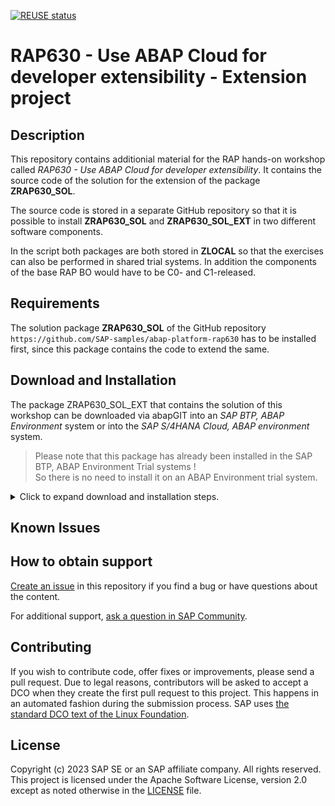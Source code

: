 [![REUSE status](https://api.reuse.software/badge/github.com/SAP-samples/abap-platform-rap630-ext)](https://api.reuse.software/info/github.com/SAP-samples/abap-platform-rap630-ext)

# RAP630 - Use ABAP Cloud for developer extensibility - Extension project
<!-- Please include descriptive title -->

<!--- Register repository https://api.reuse.software/register, then add REUSE badge:
[![REUSE status](https://api.reuse.software/badge/github.com/SAP-samples/REPO-NAME)](https://api.reuse.software/info/github.com/SAP-samples/REPO-NAME)
-->

## Description
<!-- Please include SEO-friendly description -->

This repository contains additionial material for the RAP hands-on workshop called _RAP630 - Use ABAP Cloud for developer extensibility_. It contains the source code of the solution for the extension of the package **ZRAP630_SOL**.  

The source code is stored in a separate GitHub repository so that it is possible to install **ZRAP630_SOL** and **ZRAP630_SOL_EXT** in two different software components.  

In the script both packages are both stored in **ZLOCAL** so that the exercises can also be performed in shared trial systems.  In addition the components of the base RAP BO would have to be C0- and C1-released.  

## Requirements

The solution package **ZRAP630_SOL** of the GitHub repository `https://github.com/SAP-samples/abap-platform-rap630` has to be installed first, since this package contains the code to extend the same.

## Download and Installation

The package ZRAP630_SOL_EXT that contains the solution of this workshop can be downloaded via abapGIT into an *SAP BTP, ABAP Environment* system or into the *SAP S/4HANA Cloud, ABAP environment* system.

> Please note that this package has already been installed in the SAP BTP, ABAP Environment Trial systems !   
> So there is no need to install it on an ABAP Environment trial system.   

<details>
  <summary>Click to expand download and installation steps.</summary>
   
1. Create a package **'ZRAP630_SOL_EXT'** with **'ZLOCAL'** as the superpackage.  
2. Link this package with the URL of the RAP630 GitHub repository `https://github.com/SAP-samples/abap-platform-rap630-ext`.
3. Use the branch `main`.
4. Pull changes.
5. Use mass activation to activate the objects that have been imported in step 3.
6. Test the service binding `ZRAP630UI_SHOP_O4_SOL` of the base RAP business object that is being extended.  
   
</details>

## Known Issues
<!-- You may simply state "No known issues. -->

## How to obtain support
[Create an issue](https://github.com/SAP-samples/<repository-name>/issues) in this repository if you find a bug or have questions about the content.
 
For additional support, [ask a question in SAP Community](https://answers.sap.com/questions/ask.html).

## Contributing
If you wish to contribute code, offer fixes or improvements, please send a pull request. Due to legal reasons, contributors will be asked to accept a DCO when they create the first pull request to this project. This happens in an automated fashion during the submission process. SAP uses [the standard DCO text of the Linux Foundation](https://developercertificate.org/).

## License
Copyright (c) 2023 SAP SE or an SAP affiliate company. All rights reserved. This project is licensed under the Apache Software License, version 2.0 except as noted otherwise in the [LICENSE](LICENSE) file.
